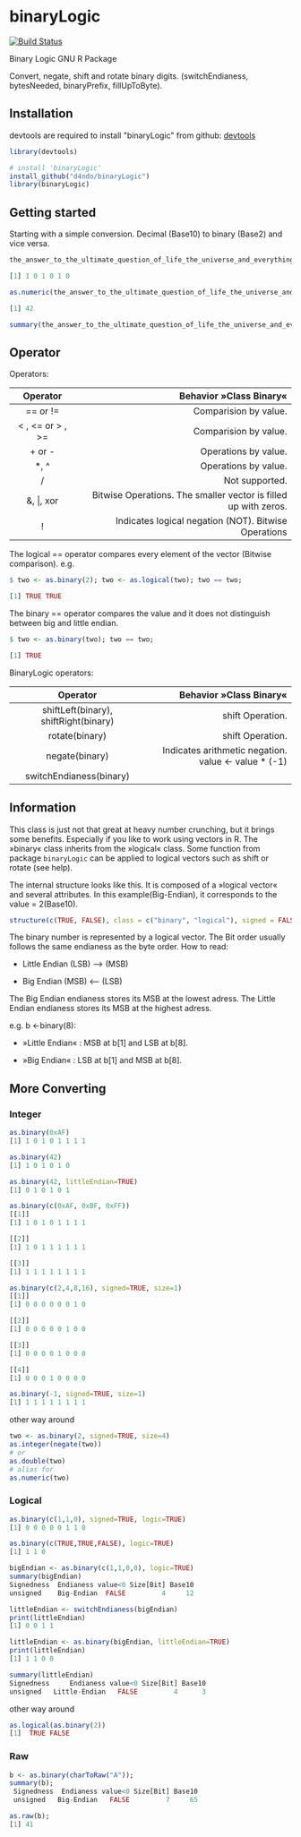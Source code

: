 binaryLogic
===========

[![Build Status](https://travis-ci.org/d4ndo/binaryLogic.png)](https://travis-ci.org/d4ndo/binaryLogic)

Binary Logic GNU R Package

Convert, negate, shift and rotate binary digits.
(switchEndianess, bytesNeeded, binaryPrefix, fillUpToByte).

## Installation

devtools are required to install "binaryLogic" from github: [devtools](https://github.com/hadley/devtools)

```R
library(devtools)

# install 'binaryLogic'
install_github("d4ndo/binaryLogic")
library(binaryLogic)
```

Getting started
---------------

Starting with a simple conversion. Decimal (Base10) to binary (Base2) and vice versa.

```R
the_answer_to_the_ultimate_question_of_life_the_universe_and_everything <- as.binary(42)

[1] 1 0 1 0 1 0

as.numeric(the_answer_to_the_ultimate_question_of_life_the_universe_and_everything)

[1] 42

summary(the_answer_to_the_ultimate_question_of_life_the_universe_and_everything)
```

Operator
---------

Operators:


| Operator               | Behavior »Class Binary«                                          | 
|:----------------------:|-----------------------------------------------------------------:|
| == or !=               | Comparision by value.                                            |
| &lt; , &lt;= or > , >= | Comparision by value.                                            |
| + or -                 | Operations by value.                                             |
| *, ^                   | Operations by value.                                             |
| /                      | Not supported.                                                   |
| &, \|, xor             | Bitwise Operations. The smaller vector is filled up  with zeros. |
| !                      | Indicates logical negation (NOT). Bitwise Operations             |

The logical == operator compares every element of the vector (Bitwise comparison). e.g. 

```R
$ two <- as.binary(2); two <- as.logical(two); two == two;

[1] TRUE TRUE
```
The binary == operator compares the value and it does not distinguish between big and little endian.

```R
$ two <- as.binary(two); two == two;

[1] TRUE
```

BinaryLogic operators:

| Operator                              | Behavior »Class Binary«                              | 
|:-------------------------------------:|-----------------------------------------------------:|
| shiftLeft(binary), shiftRight(binary) | shift Operation.                                     |
| rotate(binary)                        | shift Operation.                                     |
| negate(binary)                        | Indicates arithmetic negation. value <- value * (-1) |
| switchEndianess(binary)               |                                                      |

Information
-----------

This class is just not that great at heavy number crunching, but it brings some benefits. Especially if you like to work using vectors in R. The »binary« class inherits from the »logical« class. Some function from package ``binaryLogic`` can be applied to logical vectors such as shift or rotate (see help).

The internal structure looks like this. It is composed of a »logical vector« and several attributes. In this example(Big-Endian), it corresponds to the value = 2(Base10).

```R
structure(c(TRUE, FALSE), class = c("binary", "logical"), signed = FALSE, littleEndian = FALSE)
```

The binary number is represented by a logical vector. The Bit order usually follows the same endianess as the byte order. How to read:

* Little Endian (LSB) —> (MSB)

* Big Endian (MSB) <— (LSB)

The Big Endian endianess stores its MSB at the lowest adress. 
The Little Endian endianess stores its MSB at the highest adress.

e.g. b <-binary(8):

* »Little Endian« : MSB at b[1] and LSB at b[8].

* »Big Endian« : LSB at b[1] and MSB at b[8].


More Converting
---------------
### Integer

```R
as.binary(0xAF)
[1] 1 0 1 0 1 1 1 1

as.binary(42)
[1] 1 0 1 0 1 0

as.binary(42, littleEndian=TRUE)
[1] 0 1 0 1 0 1

as.binary(c(0xAF, 0xBF, 0xFF))
[[1]]
[1] 1 0 1 0 1 1 1 1

[[2]]
[1] 1 0 1 1 1 1 1 1

[[3]]
[1] 1 1 1 1 1 1 1 1

as.binary(c(2,4,8,16), signed=TRUE, size=1)
[[1]]
[1] 0 0 0 0 0 0 1 0

[[2]]
[1] 0 0 0 0 0 1 0 0

[[3]]
[1] 0 0 0 0 1 0 0 0

[[4]]
[1] 0 0 0 1 0 0 0 0

as.binary(-1, signed=TRUE, size=1)
[1] 1 1 1 1 1 1 1 1
```

other way around

```R
two <- as.binary(2, signed=TRUE, size=4)
as.integer(negate(two))
# or
as.double(two)
# alias for
as.numeric(two)
```

### Logical


```R
as.binary(c(1,1,0), signed=TRUE, logic=TRUE)
[1] 0 0 0 0 0 1 1 0

as.binary(c(TRUE,TRUE,FALSE), logic=TRUE)
[1] 1 1 0

bigEndian <- as.binary(c(1,1,0,0), logic=TRUE)
summary(bigEndian)
Signedness  Endianess value<0 Size[Bit] Base10
unsigned    Big-Endian  FALSE         4     12

littleEndian <- switchEndianess(bigEndian)
print(littleEndian)
[1] 0 0 1 1

littleEndian <- as.binary(bigEndian, littleEndian=TRUE)
print(littleEndian)
[1] 1 1 0 0

summary(littleEndian)
Signedness     Endianess value<0 Size[Bit] Base10
unsigned   Little-Endian   FALSE         4      3
```

other way around

```R
as.logical(as.binary(2))
[1]  TRUE FALSE
```

### Raw

```R
b <- as.binary(charToRaw("A")); 
summary(b);
 Signedness  Endianess value<0 Size[Bit] Base10
 unsigned   Big-Endian   FALSE         7     65

as.raw(b);
[1] 41
```




